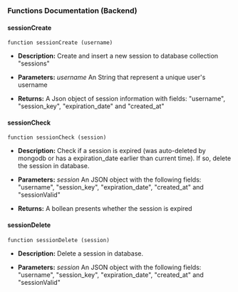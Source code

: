 ### Functions Documentation (Backend)
#### sessionCreate
``` 
function sessionCreate (username)
```

* **Description:** Create and insert a new session to database collection "sessions"

* **Parameters:** _username_ An String that represent a unique user's username

* **Returns:** A Json object of session information with fields: "username", "session_key", "expiration_date" and "created_at"

#### sessionCheck
``` 
function sessionCheck (session)
```

* **Description:** Check if a session is expired (was auto-deleted by mongodb or has a expiration_date earlier than current time). If so, delete the session in database.

* **Parameters:** _session_ An JSON object with the following fields: "username", "session_key", "expiration_date", "created_at" and "sessionValid"

* **Returns:** A bollean presents whether the session is expired

#### sessionDelete
``` 
function sessionDelete (session)
```

* **Description:** Delete a session in database.

* **Parameters:** _session_ An JSON object with the following fields: "username", "session_key", "expiration_date", "created_at" and "sessionValid"
